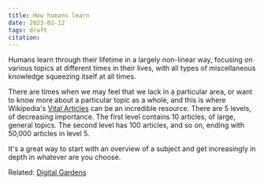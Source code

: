 ```yaml
---
title: How humans learn
date: 2023-02-12
tags: draft
citation: 
---
```


Humans learn through their lifetime in a largely non-linear way, focusing on various topics at different times in their lives, with all types of miscellaneous knowledge squeezing itself at all times.

There are times when we may feel that we lack in a particular area, or want to know more about a particular topic as a whole, and this is where Wikipedia's [Vital Articles](https://en.m.wikipedia.org/wiki/Wikipedia:Vital_articles) can be an incredible resource. There are 5 levels, of decreasing importance. The first level contains 10 articles, of large, general topics. The second level has 100 articles, and so on, ending with 50,000 articles in level 5. 

It's a great way to start with an overview of a subject and get increasingly in depth in whatever are you choose. 

Related: [Digital Gardens](20230212203048.md)

